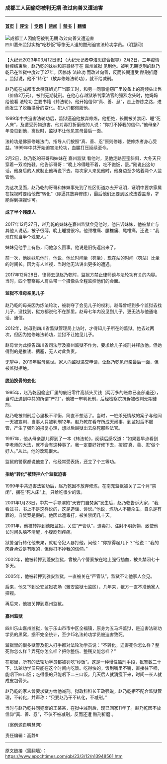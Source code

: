 ### 成都工人因偷窃被判无期 改过向善又遭迫害

---

#### [首页](../../../..?n13948561) &nbsp;|&nbsp; [评论](../../../../../epoch-comment?n13948561) &nbsp;|&nbsp; [专题](../../../../../epoch-special?n13948561) &nbsp;|&nbsp; [禁闻](../../../../../epoch-news?n13948561) &nbsp;|&nbsp; [禁书](../../../../../books?n13948561) &nbsp;|&nbsp; [翻墙](https://github.com/gfw-breaker/nogfw/blob/master/README.md?n13948561)


<div><img alt="成都工人因偷窃被判无期 改过向善又遭迫害" class="attachment-djy_600_400 size-djy_600_400 wp-post-image" src="https://i.epochtimes.com/assets/uploads/2022/08/id13813970-20190302111910509-600x320-600x320.jpeg"/>
<div class="caption">
 四川嘉州监狱实施“吃秒饭”等惨无人道的酷刑迫害法轮功学员。（明慧网）
</div></div><hr/><div class="post_content" id="artbody" itemprop="articleBody">
 <!-- article content begin -->
 <p>
  【大纪元2023年03月12日讯】（大纪元记者李洁思综合报导）2月2日，三年疫情封控结束后，赵乃乾的妹妹和哥哥终于在
  <ok href="https://www.epochtimes.com/gb/tag/%E5%98%89%E5%B7%9E%E7%9B%91%E7%8B%B1.html">
   嘉州监狱
  </ok>
  见到他。被判无期徒刑的赵乃乾已在监狱中度过了27年，因修炼
  <ok href="https://www.epochtimes.com/gb/tag/%E6%B3%95%E8%BD%AE%E5%8A%9F.html">
   法轮功
  </ok>
  而改过向善，反而长期遭受
  <ok href="https://www.epochtimes.com/gb/tag/%E9%85%B7%E5%88%91%E6%8A%98%E7%A3%A8.html">
   酷刑折磨
  </ok>
  。监狱说，他不“转化”（放弃修炼法轮功），就不给减刑。
 </p>
 <p>
  赵乃乾在成都市龙泉驿旭光厂当职工时，和另一同事偷窃厂里设备上的高频头出售（价值2万元），被判无期徒刑。在他心存越狱杀判案法官的强烈念头时，她妈妈给他看
  <ok href="https://www.epochtimes.com/gb/tag/%E6%B3%95%E8%BD%AE%E5%8A%9F.html">
   法轮功
  </ok>
  主要书籍《转法轮》，他开始信仰“真、善、忍”，走上修炼之路，进而发生了脱胎换骨的变化。犯人们都佩服他。
 </p>
 <p>
  1999年中共迫害法轮功后，监狱逼迫他放弃修炼，他拒绝，长期被关禁闭、睡“死人床”，及遭受药物迫害。他对毒打折磨他的人说：“你打不掉我的信仰。”他母亲7年没见到他，离世时，监狱不让他见其母最后一面。
 </p>
 <p>
  法轮功是佛家修炼法门，指导人们按照“真、善、忍”原则修炼，使修炼者身心受益。1999年中共开始迫害法轮功，血腥打压延续至今。
 </p>
 <p>
  2月2日，赵乃乾的哥哥和妹妹在
  <ok href="https://www.epochtimes.com/gb/tag/%E5%98%89%E5%B7%9E%E7%9B%91%E7%8B%B1.html">
   嘉州监狱
  </ok>
  看他时，见他走路歪歪斜斜，大冬天只穿着一双凉拖鞋。他告诉哥哥：“晚上冷得睡不着，吃不饱饭，饿。”刚说出这句话，他身后的人就制止他再说下去。每次家人来见他时，他身边至少站着两个人监管他。
 </p>
 <p>
  为这次见面，赵乃乾的哥哥和妹妹事先到了社区街道办去开证明，证明中要求家属在探视时要给他做“转化”（即逼其放弃修炼），最后他们还要到区政法委盖章，才能得到探视许可。
 </p>
 <h4>
  成了半个残废人
 </h4>
 <p>
  2017年12月27日，赵乃乾的妹妹在嘉州监狱会见他时，他告诉妹妹，他被禁止与其他人说话，被子很薄，晚上睡觉很冷。他颈椎痛、腰椎痛、尾椎痛，还说：“我现在就当半个残废人。”
 </p>
 <p>
  妹妹见他手上有伤，问他怎么回事。他说是旧伤返出来了。
 </p>
 <p>
  前一次，他妹妹见他时，他说，他长时间坐（罚坐），现在站的时间（罚站）比坐的时间长。因为有人监视，当时他无法讲出更多的遭遇。
 </p>
 <p>
  2017年12月28日，律师去见赵乃乾时，监狱方禁止律师谈与法轮功有关的内容。当时，四个警察每人肩头带一个摄像头全程监控他们的会面。
 </p>
 <h4>
  监狱不准母亲见儿子
 </h4>
 <p>
  赵乃乾的母亲因为炼法轮功，被剥夺了会见儿子的权利。赵母曾经到多个监狱去找儿子，没找到，狱方都说他不在那里。赵母七年内没见到儿子，更无法与他通电话、通信。
 </p>
 <p>
  2012年，赵母到四川省监狱管理局上访时，才得知儿子所在的监狱。她去过两次，但因为她修炼法轮功，监狱不让她见儿子。
 </p>
 <p>
  赵母曾为此控告四川省司法厅及嘉州监狱不作为，要求给儿子减刑并释放他。但她得到的是推诿、搪塞，无人对此负责。
 </p>
 <p>
  无望中，2019年赵母离世。家人向监狱递交申请，让赵乃乾见母亲最后一面，但被监狱拒绝。
 </p>
 <h4>
  脱胎换骨的变化
 </h4>
 <p>
  1995年，赵乃乾因偷盗厂里的废旧零件高频头买钱（两万多的账款已全部退还），当时正遇到中共的所谓“严打”，他被一审判死刑，后经检察院抗诉被改判无期徒刑。
 </p>
 <p>
  赵乃乾被判刑后心里极不平衡，简直不想活了。当时，一桩杀死情敌的案子与他同一天被宣判，当事人只被判刑12年。赵乃乾在看守所成天闹事，到监狱后不服管，产生了强烈的报复心理，想以后越狱出去杀死那些法官。
 </p>
 <p>
  1997年，他从母亲那儿得到了一本《转法轮》，阅读后感叹道：“如果要早点看到李老师的大法，就不会有这种事了。我一定要好好修下去，按照‘真、善、忍’做个好人。”从此，他的改观很大。
 </p>
 <p>
  监狱的警察都说他变了，他经常受表扬，还立了个三等功。
 </p>
 <h4>
  拒绝“转化”被转押六个监狱迫害
 </h4>
 <p>
  1999年中共迫害法轮功后，赵乃乾因不放弃修炼，在南充监狱被关了三个月“禁闭”，捆在“死人床”上，只给吃很少的饭。
 </p>
 <p>
  2001年1月23日，中共一手导演的“天安门自焚案”发生后，赵乃乾告诉大家，“我看过书，书上不是这样说的，这是造谣、诽谤。”他说，炼功人不能杀生，自杀是有罪的，自焚案是假的。他因此遭毒打，被关禁闭几十天。
 </p>
 <p>
  2001年，他被转押到德阳监狱，关进“严管队”，遭毒打、注射不明药物，致使他长时间头脑不清醒，小腹剧烈疼痛。
 </p>
 <p>
  狱警强行转化他未果，就勒令犯人暴打他，问他：“你撑得起几下？”他说：“我的肉身承受是有限的，但你打不掉我的信仰。”
 </p>
 <p>
  2002年，他被转押到蓬安监狱，曾被八个警察按在地上强行抽血，被关禁闭七十多天。
 </p>
 <p>
  2005年，他被转押到雅安监狱，一直被关在“严管队”，监狱不让他家人会见。
 </p>
 <p>
  后来，他又下到公安监狱农场（雅安监狱七监区），几年来，狱方一直不准他家人探视。
 </p>
 <p>
  再后来，他被关押到嘉州监狱。
 </p>
 <h4>
  嘉州监狱
 </h4>
 <p>
  四川乐山嘉州监狱，位于乐山市市中区全福镇，原身为五马坪监狱，是迫害法轮功学员的黑窝，据不完全统计，至少15名法轮功学员被迫害致死。
 </p>
 <p>
  监狱里的很多狱警及犯人打手都对法轮功学员说：“不转化，迫害死你怎么样？整死你怎么样？弄死你怎么样？把你整伤、整残又能怎样？”
 </p>
 <p>
  在那里，所有的法轮功学员都被罚吃“秒饭”。这是一种慢性酷刑手段，狱警数二十下，法轮功学员只能在这个时间内吃饭。吃得快的，饭到嘴里不嚼，直接往下咽，能咽下四口饭；吃得慢的只能咽下二三口饭。几天后人就消瘦下来，时间一长人就成皮包骨头。
 </p>
 <p>
  赵乃乾的家人曾要求狱方给他减刑。狱政科科长王政强说，赵乃乾拒不配合监狱管理，不转化，并声称：“只要赵乃干不转化，不减刑。”
 </p>
 <p>
  当时与赵乃乾共同犯案的王某某，在狱中减刑后，现已回家11年了。赵乃乾因不放信仰“真、善、忍”，不仅不被减刑，反而还遭
  <ok href="https://www.epochtimes.com/gb/tag/%E9%85%B7%E5%88%91%E6%8A%98%E7%A3%A8.html">
   酷刑折磨
  </ok>
  。
 </p>
 <p>
  （案例源自明慧网）
 </p>
 <p>
  责任编辑：高静#
 </p>
 <!-- article content end -->
 <div id="below_article_ad">
 </div>
</div>


---

原文链接（需翻墙）：https://www.epochtimes.com/gb/23/3/12/n13948561.htm